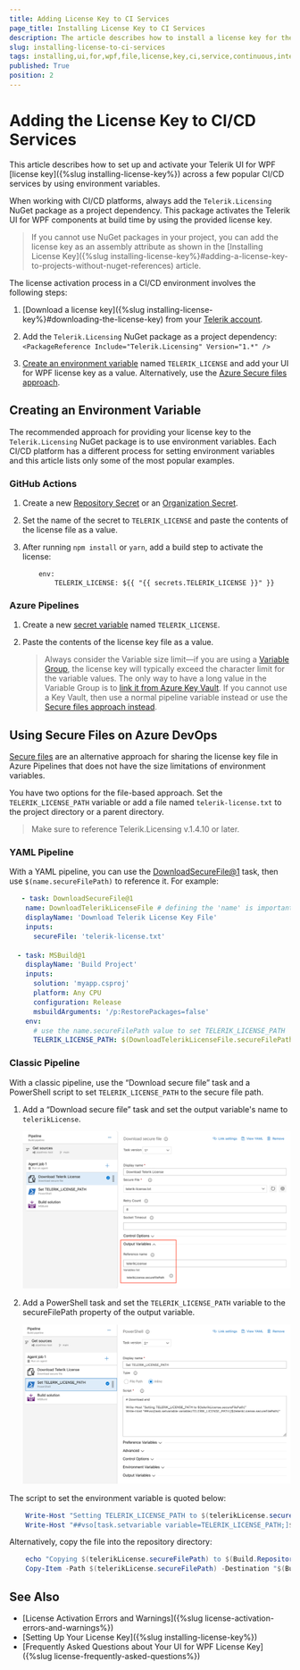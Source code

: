 ```yaml
---
title: Adding License Key to CI Services
page_title: Installing License Key to CI Services
description: The article describes how to install a license key for the Telerik UI for WPF product to CI Services.
slug: installing-license-to-ci-services
tags: installing,ui,for,wpf,file,license,key,ci,service,continuous,integration,cd,cicd
published: True
position: 2
---
```


# Adding the License Key to CI/CD Services

This article describes how to set up and activate your Telerik UI for WPF [license key]({%slug installing-license-key%}) across a few popular CI/CD services by using environment variables.

When working with CI/CD platforms, always add the `Telerik.Licensing` NuGet package as a project dependency. This package activates the Telerik UI for WPF components at build time by using the provided license key.

> If you cannot use NuGet packages in your project, you can add the license key as an assembly attribute as shown in the [Installing License Key]({%slug installing-license-key%}#adding-a-license-key-to-projects-without-nuget-references) article.

The license activation process in a CI/CD environment involves the following steps:

1. [Download a license key]({%slug installing-license-key%}#downloading-the-license-key) from your [Telerik account](https://www.telerik.com/account/your-licenses/license-keys).

1. Add the `Telerik.Licensing` NuGet package as a project dependency: `<PackageReference Include="Telerik.Licensing" Version="1.*" />`

1. [Create an environment variable](#creating-an-environment-variable) named `TELERIK_LICENSE` and add your UI for WPF license key as a value. Alternatively, use the [Azure Secure files approach](link-to-section).

## Creating an Environment Variable

The recommended approach for providing your license key to the `Telerik.Licensing` NuGet package is to use environment variables. Each CI/CD platform has a different process for setting environment variables and this article lists only some of the most popular examples.

### GitHub Actions

1. Create a new [Repository Secret](https://docs.github.com/en/actions/reference/encrypted-secrets#creating-encrypted-secrets-for-a-repository) or an [Organization Secret](https://docs.github.com/en/actions/reference/encrypted-secrets#creating-encrypted-secrets-for-an-organization).

1. Set the name of the secret to `TELERIK_LICENSE` and paste the contents of the license file as a value.

1. After running `npm install` or `yarn`, add a build step to activate the license:

	```YML
		env:
			TELERIK_LICENSE: ${{ "{{ secrets.TELERIK_LICENSE }}" }}
	```

### Azure Pipelines

1. Create a new [secret variable](https://learn.microsoft.com/en-us/azure/devops/pipelines/process/variables?view=azure-devops&tabs=yaml%2Cbatch#secret-variables) named `TELERIK_LICENSE`.

1. Paste the contents of the license key file as a value.

	> Always consider the Variable size limit—if you are using a [Variable Group](https://learn.microsoft.com/en-us/azure/devops/pipelines/library/variable-groups?view=azure-devops&tabs=azure-pipelines-ui%2Cyaml), the license key will typically exceed the character limit for the variable values. The only way to have a long value in the Variable Group is to [link it from Azure Key Vault](https://learn.microsoft.com/en-us/azure/devops/pipelines/library/link-variable-groups-to-key-vaults?view=azure-devops). If you cannot use a Key Vault, then use a normal pipeline variable instead or use the [Secure files approach instead](link-to-section).

## Using Secure Files on Azure DevOps

[Secure files](https://learn.microsoft.com/en-us/azure/devops/pipelines/library/secure-files?view=azure-devops) are an alternative approach for sharing the license key file in Azure Pipelines that does not have the size limitations of environment variables.

You have two options for the file-based approach. Set the `TELERIK_LICENSE_PATH` variable or add a file named `telerik-license.txt` to the project directory or a parent directory.

>Make sure to reference Telerik.Licensing v.1.4.10 or later.

### YAML Pipeline

With a YAML pipeline, you can use the [DownloadSecureFile@1](https://learn.microsoft.com/en-us/azure/devops/pipelines/tasks/reference/download-secure-file-v1?view=azure-pipelines) task, then use `$(name.secureFilePath)` to reference it. For example:

```yaml
   - task: DownloadSecureFile@1
    name: DownloadTelerikLicenseFile # defining the 'name' is important
    displayName: 'Download Telerik License Key File'
    inputs:
      secureFile: 'telerik-license.txt'

  - task: MSBuild@1
    displayName: 'Build Project'
    inputs:
      solution: 'myapp.csproj'
      platform: Any CPU
      configuration: Release
      msbuildArguments: '/p:RestorePackages=false'
    env:
      # use the name.secureFilePath value to set TELERIK_LICENSE_PATH
      TELERIK_LICENSE_PATH: $(DownloadTelerikLicenseFile.secureFilePath)
```

### Classic Pipeline

With a classic pipeline, use the “Download secure file” task and a PowerShell script to set `TELERIK_LICENSE_PATH` to the secure file path.

1. Add a “Download secure file” task and set the output variable's name to `telerikLicense`.
	
 	![](images/installing-license-to-ci-services-0.png)

1. Add a PowerShell task and set the `TELERIK_LICENSE_PATH` variable to the secureFilePath property of the output variable.
	
 	![](images/installing-license-to-ci-services-1.png)

The script to set the environment variable is quoted below:
```powershell
	Write-Host "Setting TELERIK_LICENSE_PATH to $(telerikLicense.secureFilePath)"
	Write-Host "##vso[task.setvariable variable=TELERIK_LICENSE_PATH;]$(telerikLicense.secureFilePath)"
```

Alternatively, copy the file into the repository directory:

```powershell
	echo "Copying $(telerikLicense.secureFilePath) to $(Build.Repository.LocalPath)/telerik-license.txt"
	Copy-Item -Path $(telerikLicense.secureFilePath) -Destination "$(Build.Repository.LocalPath)/telerik-license.txt" -Force
```

## See Also  
* [License Activation Errors and Warnings]({%slug license-activation-errors-and-warnings%})
* [Setting Up Your License Key]({%slug installing-license-key%})
* [Frequently Asked Questions about Your UI for WPF License Key]({%slug license-frequently-asked-questions%})
